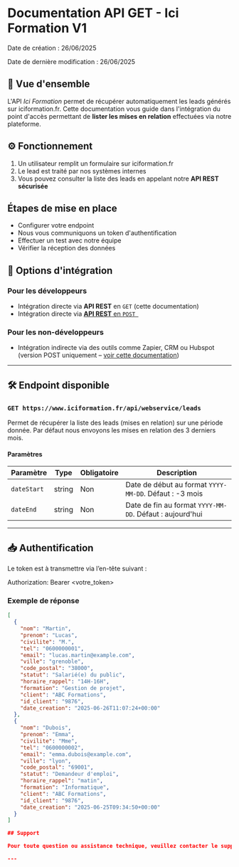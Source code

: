 # Documentation API GET - Ici Formation V1
Date de création : 26/06/2025

Date de dernière modification : 26/06/2025

## 📘 Vue d'ensemble

L'API *Ici Formation* permet de récupérer automatiquement les leads générés sur iciformation.fr. Cette documentation vous guide dans l'intégration du point d'accès permettant de **lister les mises en relation** effectuées via notre plateforme.

## ⚙️ Fonctionnement

1. Un utilisateur remplit un formulaire sur iciformation.fr  
2. Le lead est traité par nos systèmes internes  
3. Vous pouvez consulter la liste des leads en appelant notre **API REST sécurisée**

## Étapes de mise en place
- Configurer votre endpoint
- Nous vous communiquons un token d'authentification
- Effectuer un test avec notre équipe
- Vérifier la réception des données

## 🔌 Options d'intégration

### Pour les développeurs

- Intégration directe via **API REST** en `GET` (cette documentation)
- Intégration directe via [**API REST** en `POST `](https://github.com/adrian-if/webservice/blob/main/default.md)  

### Pour les non-développeurs

- Intégration indirecte via des outils comme Zapier, CRM ou Hubspot (version POST uniquement – [voir cette documentation](https://github.com/adrian-if/webservice/blob/main/hubspot.md))

---

## 🛠 Endpoint disponible

### `GET https://www.iciformation.fr/api/webservice/leads`

Permet de récupérer la liste des leads (mises en relation) sur une période donnée.
Par défaut nous envoyons les mises en relation des 3 derniers mois.

#### Paramètres

| Paramètre   | Type     | Obligatoire | Description                                                  |
|-------------|----------|-------------|--------------------------------------------------------------|
| `dateStart` | string   | Non         | Date de début au format `YYYY-MM-DD`. Défaut : -3 mois       |
| `dateEnd`   | string   | Non         | Date de fin au format `YYYY-MM-DD`. Défaut : aujourd'hui     |

---

## 📥 Authentification
 
Le token est à transmettre via l’en-tête suivant :

Authorization: Bearer <votre_token>

### Exemple de réponse

```json
[
  {
    "nom": "Martin",
    "prenom": "Lucas",
    "civilite": "M.",
    "tel": "0600000001",
    "email": "lucas.martin@example.com",
    "ville": "grenoble",
    "code_postal": "38000",
    "statut": "Salarié(e) du public",
    "horaire_rappel": "14H-16H",
    "formation": "Gestion de projet",
    "client": "ABC Formations",
    "id_client": "9876",
    "date_creation": "2025-06-26T11:07:24+00:00"
  },
  {
    "nom": "Dubois",
    "prenom": "Emma",
    "civilite": "Mme",
    "tel": "0600000002",
    "email": "emma.dubois@example.com",
    "ville": "lyon",
    "code_postal": "69001",
    "statut": "Demandeur d'emploi",
    "horaire_rappel": "matin",
    "formation": "Informatique",
    "client": "ABC Formations",
    "id_client": "9876",
    "date_creation": "2025-06-25T09:34:50+00:00"
  }
]

## Support

Pour toute question ou assistance technique, veuillez contacter le support d'Ici Formation à l'adresse tech@iciformation.fr ou a.stoj@iciformation.fr

---
